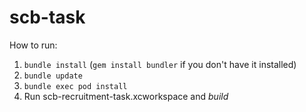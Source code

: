 # scb-task

How to run:
1.  `bundle install`  (`gem install bundler` if you don't have it installed)
2.  `bundle update`
3.  `bundle exec pod install`
4.  Run scb-recruitment-task.xcworkspace and *build*
